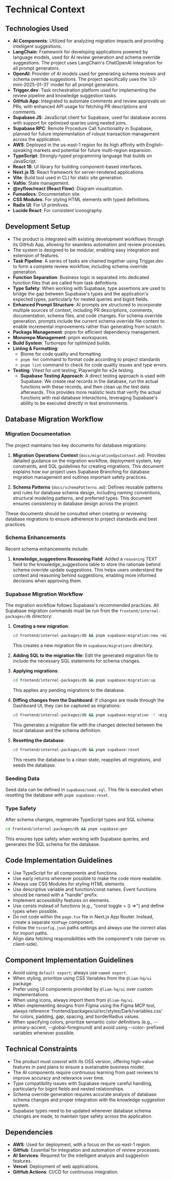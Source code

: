 # Technical Context

## Technologies Used
- **AI Components**: Utilized for analyzing migration impacts and providing intelligent suggestions.
- **LangChain**: Framework for developing applications powered by language models, used for AI review generation and schema override suggestions. The project uses LangChain's ChatOpenAI integration for all prompt generators.
- **OpenAI**: Provider of AI models used for generating schema reviews and schema override suggestions. The project specifically uses the 'o3-mini-2025-01-31' model for all prompt generators.
- **Trigger.dev**: Task orchestration platform used for implementing the review pipeline and knowledge suggestion tasks.
- **GitHub App**: Integrated to automate comments and review approvals on PRs, with enhanced API usage for fetching PR descriptions and comments.
- **Supabase JS**: JavaScript client for Supabase, used for database access with support for optimized queries using nested joins.
- **Supabase RPC**: Remote Procedure Call functionality in Supabase, planned for future implementation of robust transaction management across the application.
- **AWS**: Deployed in the us-east-1 region for its high affinity with English-speaking markets and potential for future multi-region expansion.
- **TypeScript**: Strongly-typed programming language that builds on JavaScript.
- **React 18**: UI library for building component-based interfaces.
- **Next.js 15**: React framework for server-rendered applications.
- **Vite**: Build tool used in CLI for static site generation.
- **Valtio**: State management.
- **@xyflow/react (React Flow)**: Diagram visualization.
- **Fumadocs**: Documentation site.
- **CSS Modules**: For styling HTML elements with typed definitions.
- **Radix UI**: For UI primitives.
- **Lucide React**: For consistent iconography.

## Development Setup
- The product is integrated with existing development workflows through its GitHub App, allowing for seamless automation and review processes.
- The system is designed to be modular, enabling easy integration and extension of features.
- **Task Pipeline**: A series of tasks are chained together using Trigger.dev to form a complete review workflow, including schema override generation.
- **Function Separation**: Business logic is separated into dedicated function files that are called from task definitions.
- **Type Safety**: When working with Supabase, type assertions are used to bridge the gap between Supabase's types and the application's expected types, particularly for nested queries and bigint fields.
- **Enhanced Prompt Structure**: AI prompts are structured to incorporate multiple sources of context, including PR descriptions, comments, documentation, schema files, and code changes. For schema override generation, prompts include the current schema override file content to enable incremental improvements rather than generating from scratch.
- **Package Management**: pnpm for efficient dependency management.
- **Monorepo Management**: pnpm workspaces.
- **Build System**: Turborepo for optimized builds.
- **Linting & Formatting**: 
  - Biome for code quality and formatting
  - `pnpm fmt` command to format code according to project standards
  - `pnpm lint` command to check for code quality issues and type errors
- **Testing**: Vitest for unit testing, Playwright for e2e testing.
  - **Supabase Testing Approach**: A direct testing approach is used with Supabase. We create real records in the database, run the actual functions with these records, and then clean up the test data afterwards. This provides more realistic tests that verify the actual functions with real database interactions, leveraging Supabase's ability to be executed directly in test environments.

## Database Migration Workflow

### Migration Documentation

The project maintains two key documents for database migrations:

1. **Migration Operations Context** (`docs/migrationOpsContext.md`): Provides detailed guidance on the migration workflow, deployment system, key constraints, and SQL guidelines for creating migrations. This document explains how our project uses Supabase Branching for database migration management and outlines important safety practices.

2. **Schema Patterns** (`docs/schemaPatterns.md`): Defines reusable patterns and rules for database schema design, including naming conventions, structural modeling patterns, and preferred types. This document ensures consistency in database design across the project.

These documents should be consulted when creating or reviewing database migrations to ensure adherence to project standards and best practices.

### Schema Enhancements

Recent schema enhancements include:

1. **knowledge_suggestions Reasoning Field**: Added a `reasoning` TEXT field to the knowledge_suggestions table to store the rationale behind schema override update suggestions. This helps users understand the context and reasoning behind suggestions, enabling more informed decisions when approving them.

### Supabase Migration Workflow

The migration workflow follows Supabase's recommended practices. All Supabase migration commands must be run from the `frontend/internal-packages/db` directory:

1. **Creating a new migration**:
   ```bash
   cd frontend/internal-packages/db && pnpm supabase:migration:new <migration_name>
   ```
   This creates a new migration file in `supabase/migrations` directory.

2. **Adding SQL to the migration file**:
   Edit the generated migration file to include the necessary SQL statements for schema changes.

3. **Applying migrations**:
   ```bash
   cd frontend/internal-packages/db && pnpm supabase:migration:up
   ```
   This applies any pending migrations to the database.

4. **Diffing changes from the Dashboard**:
   If changes are made through the Dashboard UI, they can be captured as migrations:
   ```bash
   cd frontend/internal-packages/db && pnpm supabase:migration -f <migration_name>
   ```
   This generates a migration file with the changes detected between the local database and the schema definition.

5. **Resetting the database**:
   ```bash
   cd frontend/internal-packages/db && pnpm supabase:reset
   ```
   This resets the database to a clean state, reapplies all migrations, and seeds the database.

### Seeding Data

Seed data can be defined in `supabase/seed.sql`. This file is executed when resetting the database with `pnpm supabase:reset`.

### Type Safety

After schema changes, regenerate TypeScript types and SQL schema:
```bash
cd frontend/internal-packages/db && pnpm supabase:gen
```
This ensures type safety when working with Supabase queries, and generates the SQL schema for the database.

## Code Implementation Guidelines
- Use TypeScript for all components and functions.
- Use early returns whenever possible to make the code more readable.
- Always use CSS Modules for styling HTML elements.
- Use descriptive variable and function/const names. Event functions should be named with a "handle" prefix.
- Implement accessibility features on elements.
- Use consts instead of functions (e.g., "const toggle = () =>") and define types when possible.
- Do not code within the `page.tsx` file in Next.js App Router. Instead, create a separate `XXXPage` component.
- Follow the `tsconfig.json` paths settings and always use the correct alias for import paths.
- Align data fetching responsibilities with the component's role (server vs. client-side).

## Component Implementation Guidelines
- Avoid using `default export`; always use `named export`.
- When styling, prioritize using CSS Variables from the `@liam-hq/ui` package.
- Prefer using UI components provided by `@liam-hq/ui` over custom implementations.
- When using icons, always import them from `@liam-hq/ui`.
- When implementing designs from Figma using the Figma MCP tool, always reference 'frontend/packages/ui/src/styles/Dark/variables.css' for colors, padding, gap, spacing, and borderRadius values.
- When specifying colors, prioritize semantic color definitions (e.g., --primary-accent, --global-foreground) and avoid using --color- prefixed variables whenever possible.

## Technical Constraints
- The product must coexist with its OSS version, offering high-value features in paid plans to ensure a sustainable business model.
- The AI components require continuous learning from past reviews to improve accuracy and relevance over time.
- Type compatibility issues with Supabase require careful handling, particularly for bigint fields and nested relationships.
- Schema override generation requires accurate analysis of database schema changes and proper integration with the knowledge suggestion system.
- Supabase types need to be updated whenever database schema changes are made, to maintain type safety across the application.

## Dependencies
- **AWS**: Used for deployment, with a focus on the us-east-1 region.
- **GitHub**: Essential for integration and automation of review processes.
- **AI Services**: Required for the intelligent analysis and suggestion features.
- **Vercel**: Deployment of web applications.
- **GitHub Actions**: CI/CD for continuous integration.
